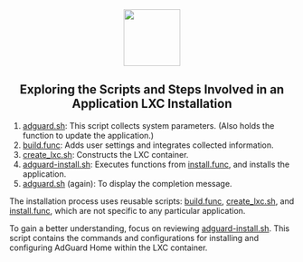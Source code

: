 <div align="center">
<img src="https://raw.githubusercontent.com/damdo/Proxmox/main/misc/images/logo.png" height="100px" />
</div>
<h2><div align="center">Exploring the Scripts and Steps Involved in an Application LXC Installation</div></h2>

1) [adguard.sh](https://github.com/damdo/Proxmox/blob/main/ct/adguard.sh): This script collects system parameters. (Also holds the function to update the application.)
2) [build.func](https://github.com/damdo/Proxmox/blob/main/misc/build.func): Adds user settings and integrates collected information.
3) [create_lxc.sh](https://github.com/damdo/Proxmox/blob/main/ct/create_lxc.sh): Constructs the LXC container.
4) [adguard-install.sh](https://github.com/damdo/Proxmox/blob/main/install/adguard-install.sh): Executes functions from [install.func](https://github.com/damdo/Proxmox/blob/main/misc/install.func), and installs the application.
5) [adguard.sh](https://github.com/damdo/Proxmox/blob/main/ct/adguard.sh) (again): To display the completion message.

The installation process uses reusable scripts: [build.func](https://github.com/damdo/Proxmox/blob/main/misc/build.func), [create_lxc.sh](https://github.com/damdo/Proxmox/blob/main/ct/create_lxc.sh), and [install.func](https://github.com/damdo/Proxmox/blob/main/misc/install.func), which are not specific to any particular application.

To gain a better understanding, focus on reviewing [adguard-install.sh](https://github.com/damdo/Proxmox/blob/main/install/adguard-install.sh). This script contains the commands and configurations for installing and configuring AdGuard Home within the LXC container.
